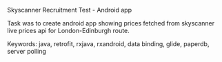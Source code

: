 Skyscanner Recruitment Test - Android app

Task was to create android app showing prices fetched from skyscanner live prices api for London-Edinburgh route.

Keywords: java, retrofit, rxjava, rxandroid, data binding, glide, paperdb, server polling
